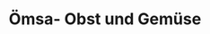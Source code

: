 ---
title: "Ömsa- Obst und Gemüse"
url: /braunau-am-inn/oemsa-obst-und-gemuese/
shop: Gemüse & Obst
---